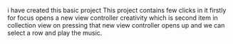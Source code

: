 
i have created this basic project 
This project contains few clicks in it 
firstly for focus opens a new view controller 
creativity which is second item in collection view on pressing that new view controller opens up and we can select a row and play the music.

